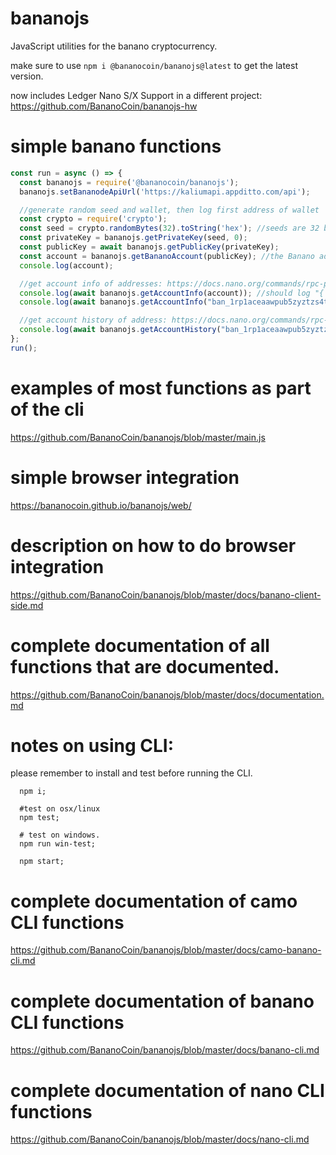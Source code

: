 # bananojs

JavaScript utilities for the banano cryptocurrency.

make sure to use `npm i @bananocoin/bananojs@latest` to get the latest version.

now includes Ledger Nano S/X Support in a different project:
    https://github.com/BananoCoin/bananojs-hw

# simple banano functions

```js
const run = async () => {
  const bananojs = require('@bananocoin/bananojs');
  bananojs.setBananodeApiUrl('https://kaliumapi.appditto.com/api');

  //generate random seed and wallet, then log first address of wallet
  const crypto = require('crypto');
  const seed = crypto.randomBytes(32).toString('hex'); //seeds are 32 bytes
  const privateKey = bananojs.getPrivateKey(seed, 0);
  const publicKey = await bananojs.getPublicKey(privateKey);
  const account = bananojs.getBananoAccount(publicKey); //the Banano address
  console.log(account);

  //get account info of addresses: https://docs.nano.org/commands/rpc-protocol/#account_info
  console.log(await bananojs.getAccountInfo(account)); //should log "{ error: 'Account not found' }" since account is unopened (hasn't received any transactions yet)
  console.log(await bananojs.getAccountInfo("ban_1rp1aceaawpub5zyztzs4tn7gcugm5bc3o6oga16bb18bquqm1bjnoomynze")); //works

  //get account history of address: https://docs.nano.org/commands/rpc-protocol/#account_history
  console.log(await bananojs.getAccountHistory("ban_1rp1aceaawpub5zyztzs4tn7gcugm5bc3o6oga16bb18bquqm1bjnoomynze", 3)); //(last 3 transactions)
};
run();
```

# examples of most functions as part of the cli

  <https://github.com/BananoCoin/bananojs/blob/master/main.js>

# simple browser integration

  https://bananocoin.github.io/bananojs/web/

# description on how to do browser integration

  <https://github.com/BananoCoin/bananojs/blob/master/docs/banano-client-side.md>

# complete documentation of all functions that are documented.

  <https://github.com/BananoCoin/bananojs/blob/master/docs/documentation.md>

# notes on using CLI:
  please remember to install and test before running the CLI.
```
  npm i;

  #test on osx/linux
  npm test;

  # test on windows.
  npm run win-test;

  npm start;
```

# complete documentation of camo CLI functions

  <https://github.com/BananoCoin/bananojs/blob/master/docs/camo-banano-cli.md>

# complete documentation of banano CLI functions

  <https://github.com/BananoCoin/bananojs/blob/master/docs/banano-cli.md>

# complete documentation of nano CLI functions

  <https://github.com/BananoCoin/bananojs/blob/master/docs/nano-cli.md>
